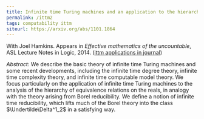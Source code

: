```yaml
---
title: Infinite time Turing machines and an application to the hierarchy of equivalence relations on the reals
permalink: /ittm2
tags: computability ittm
siteurl: https://arxiv.org/abs/1101.1864
---
```


With Joel Hamkins. Appears in *Effective mathematics of the uncountable*, ASL Lecture Notes in Logic, 2014.  ([ittm applications in journal](https://dx.doi.org/10.1017/CBO9781139028592.004))<!--more-->

*Abstract*: We describe the basic theory of infinite time Turing machines and some recent developments, including the infinite time degree theory, infinite time complexity theory, and infinite time computable model theory.  We focus particularly on the application of infinite time Turing machines to the analysis of the hierarchy of equivalence relations on the reals, in analogy with the theory arising from Borel reducibility.  We define a notion of infinite time reducibility, which lifts much of the Borel theory into the class $\Undertilde\Delta^1_2$ in a satisfying way.
